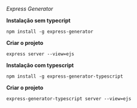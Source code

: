 *Express Generator*

**Instalação sem typecript**

```
npm install -g express-generator
```

**Criar o projeto**

```
express server --view=ejs
```

**Instalação com typescript**

```
npm install -g express-generator-typescript
```

**Criar o projeto**

```
express-generator-typescript server --view=ejs
```